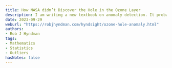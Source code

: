 ```yaml
---
title: How NASA didn’t Discover the Hole in the Ozone Layer
description: I am writing a new textbook on anomaly detection. It probably won’t be finished for at least a year, but here is an excerpt.
date: 2023-09-29
weburl: "https://robjhyndman.com/hyndsight/ozone-hole-anomaly.html"
authors:
- Rob J Hyndman
tags:
- Mathematics
- Statistics
- Outliers
hasNotes: false
---
```

